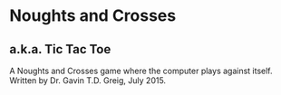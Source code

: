 Noughts and Crosses
===================
a.k.a. Tic Tac Toe
------------------

A Noughts and Crosses game where the computer plays against itself.
Written by Dr. Gavin T.D. Greig, July 2015.